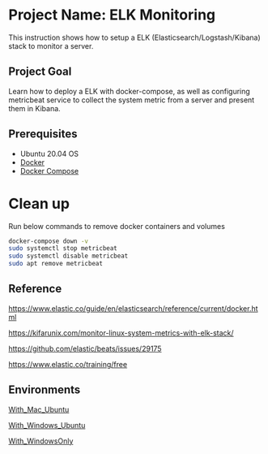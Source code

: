 # Project Name: ELK Monitoring

This instruction shows how to setup a ELK (Elasticsearch/Logstash/Kibana) stack to monitor a server.

## Project Goal

Learn how to deploy a ELK with docker-compose, as well as configuring metricbeat service to collect the system metric from a server and present them in Kibana.

## Prerequisites

- Ubuntu 20.04 OS
- [Docker](https://docs.docker.com/engine/install/ubuntu/)
- [Docker Compose](https://docs.docker.com/compose/install/)

# Clean up

Run below commands to remove docker containers and volumes

```bash
docker-compose down -v
sudo systemctl stop metricbeat
sudo systemctl disable metricbeat
sudo apt remove metricbeat
```

## Reference

<https://www.elastic.co/guide/en/elasticsearch/reference/current/docker.html>

<https://kifarunix.com/monitor-linux-system-metrics-with-elk-stack/>

<https://github.com/elastic/beats/issues/29175>

<https://www.elastic.co/training/free>

## Environments

[With_Mac_Ubuntu](Mac_Ubuntu.md)

[With_Windows_Ubuntu](Windows_Ubuntu.md)

[With_WindowsOnly](WindowsOnly.md)
